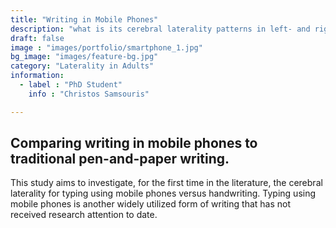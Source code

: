 ```yaml
---
title: "Writing in Mobile Phones"
description: "what is its cerebral laterality patterns in left- and right-handers?"
draft: false
image : "images/portfolio/smartphone_1.jpg"
bg_image: "images/feature-bg.jpg"
category: "Laterality in Adults"
information:
  - label : "PhD Student"
    info : "Christos Samsouris"

---
```


## Comparing writing in mobile phones to traditional pen-and-paper writing.

This study aims to investigate, for the first time in the literature, the cerebral laterality for typing using mobile phones versus handwriting. Typing using mobile phones is another widely utilized form of writing that has not received research attention to date.